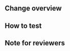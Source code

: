 ## Change overview

<!-- Please describe what is changed / achieved by this pull request. -->

## How to test

<!-- If there is a way to test, please write it here. -->

## Note for reviewers

<!-- If you want to leave note to reviewer, please write here. -->
